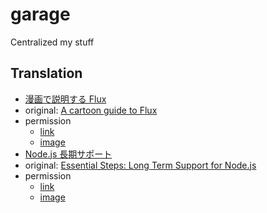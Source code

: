 # garage
Centralized my stuff

## Translation

- [漫画で説明する Flux](https://medium.com/sotayamashita/%E6%BC%AB%E7%94%BB%E3%81%A7%E8%AA%AC%E6%98%8E%E3%81%99%E3%82%8B-flux-99b74b3c4081)
 - original: [A cartoon guide to Flux](https://code-cartoons.com/a-cartoon-guide-to-flux-6157355ab207)
 - permission
   - [link](https://twitter.com/linclark/status/661157282068197376)
   - [image]()
- [Node.js 長期サポート](https://medium.com/sotayamashita/node-js-%E9%95%B7%E6%9C%9F%E3%82%B5%E3%83%9D%E3%83%BC%E3%83%88-eaf93e385d45)
 - original: [Essential Steps: Long Term Support for Node.js](https://medium.com/@nodesource/essential-steps-long-term-support-for-node-js-8ecf7514dbd#.wbo891dyi)
 - permission
   - [link](https://twitter.com/rvagg/status/825644128071397376)
   - [image]()   
